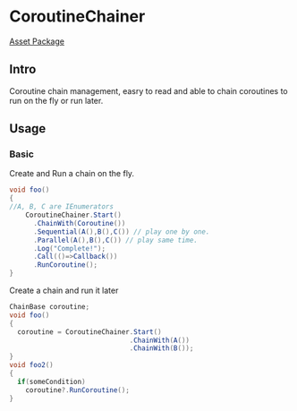 # CoroutineChainer

[Asset Package](/release/CoroutineChainer.unitypackage)

## Intro
Coroutine chain management, easry to read and able to chain coroutines to run on the fly or run later.

## Usage
### Basic
Create and Run a chain on the fly.
```csharp
void foo()
{
//A, B, C are IEnumerators
    CoroutineChainer.Start()
      .ChainWith(Coroutine())
      .Sequential(A(),B(),C()) // play one by one.
      .Parallel(A(),B(),C()) // play same time.
      .Log("Complete!");
      .Call(()=>Callback())
      .RunCoroutine();
}

```

Create a chain and run it later
```csharp
ChainBase coroutine;
void foo()
{
  coroutine = CoroutineChainer.Start()
                              .ChainWith(A())
                              .ChainWith(B());
}
void foo2()
{
  if(someCondition)
    coroutine?.RunCoroutine();
}
```
